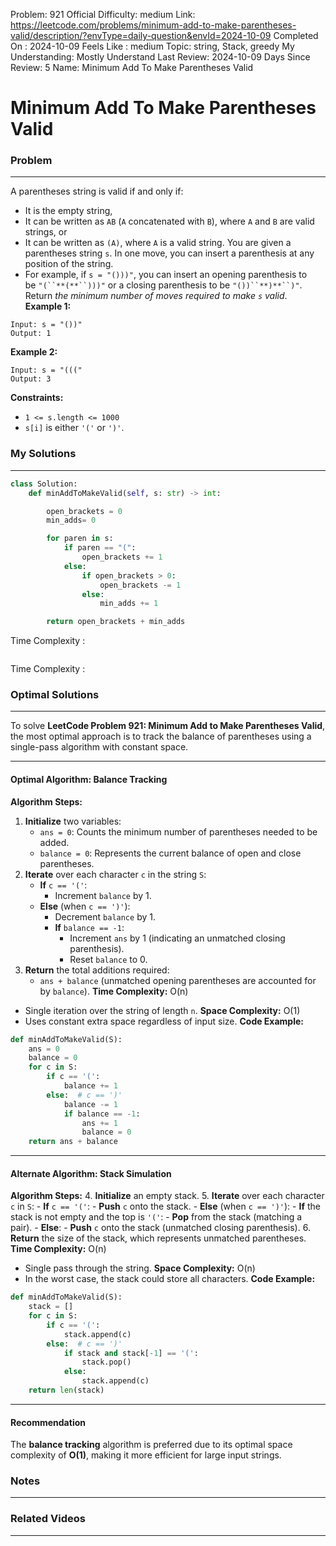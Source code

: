 Problem: 921
Official Difficulty: medium
Link: https://leetcode.com/problems/minimum-add-to-make-parentheses-valid/description/?envType=daily-question&envId=2024-10-09
Completed On : 2024-10-09
Feels Like : medium
Topic: string, Stack, greedy
My Understanding: Mostly Understand
Last Review: 2024-10-09
Days Since Review: 5
Name: Minimum Add To Make Parentheses Valid

# Minimum Add To Make Parentheses Valid
### Problem
___
A parentheses string is valid if and only if:
- It is the empty string,
- It can be written as `AB` (`A` concatenated with `B`), where `A` and `B` are valid strings, or
- It can be written as `(A)`, where `A` is a valid string.
You are given a parentheses string `s`. In one move, you can insert a parenthesis at any position of the string.
- For example, if `s = "()))"`, you can insert an opening parenthesis to be `"(``**(**``)))"` or a closing parenthesis to be `"())``**)**``)"`.
Return *the minimum number of moves required to make *`s`* valid*.
**Example 1:**
```plain text
Input: s = "())"
Output: 1

```
**Example 2:**
```plain text
Input: s = "((("
Output: 3

```
**Constraints:**
- `1 <= s.length <= 1000`
- `s[i]` is either `'('` or `')'`.
### My Solutions
___
```python
class Solution:
    def minAddToMakeValid(self, s: str) -> int:

        open_brackets = 0
        min_adds= 0

        for paren in s:
            if paren == "(":
                open_brackets += 1
            else:
                if open_brackets > 0:
                    open_brackets -= 1
                else:
                    min_adds += 1

        return open_brackets + min_adds
```

Time Complexity :
```python

```

Time Complexity : 
### Optimal Solutions
___
To solve **LeetCode Problem 921: Minimum Add to Make Parentheses Valid**, the most optimal approach is to track the balance of parentheses using a single-pass algorithm with constant space.
___
#### **Optimal Algorithm: Balance Tracking**
**Algorithm Steps:**
1. **Initialize** two variables:
	- `ans = 0`: Counts the minimum number of parentheses needed to be added.
	- `balance = 0`: Represents the current balance of open and close parentheses.
2. **Iterate** over each character `c` in the string `S`:
	- **If** `c == '('`:
		- Increment `balance` by 1.
	- **Else** (when `c == ')'`):
		- Decrement `balance` by 1.
		- **If** `balance == -1`:
			- Increment `ans` by 1 (indicating an unmatched closing parenthesis).
			- Reset `balance` to 0.
3. **Return** the total additions required:
	- `ans + balance` (unmatched opening parentheses are accounted for by `balance`).
**Time Complexity:** O(n)
- Single iteration over the string of length `n`.
**Space Complexity:** O(1)
- Uses constant extra space regardless of input size.
**Code Example:**
```python
def minAddToMakeValid(S):
    ans = 0
    balance = 0
    for c in S:
        if c == '(':
            balance += 1
        else:  # c == ')'
            balance -= 1
            if balance == -1:
                ans += 1
                balance = 0
    return ans + balance

```
___
#### **Alternate Algorithm: Stack Simulation**
**Algorithm Steps:**
4. **Initialize** an empty stack.
5. **Iterate** over each character `c` in `S`:
	- **If** `c == '('`:
		- **Push** `c` onto the stack.
	- **Else** (when `c == ')'`):
		- **If** the stack is not empty and the top is `'('`:
			- **Pop** from the stack (matching a pair).
		- **Else**:
			- **Push** `c` onto the stack (unmatched closing parenthesis).
6. **Return** the size of the stack, which represents unmatched parentheses.
**Time Complexity:** O(n)
- Single pass through the string.
**Space Complexity:** O(n)
- In the worst case, the stack could store all characters.
**Code Example:**
```python
def minAddToMakeValid(S):
    stack = []
    for c in S:
        if c == '(':
            stack.append(c)
        else:  # c == ')'
            if stack and stack[-1] == '(':
                stack.pop()
            else:
                stack.append(c)
    return len(stack)

```
___
#### **Recommendation**
The **balance tracking** algorithm is preferred due to its optimal space complexity of **O(1)**, making it more efficient for large input strings.
### Notes
___
 
### Related Videos 
___
[]()